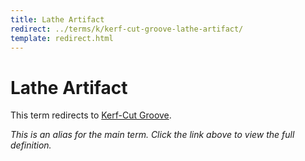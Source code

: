 ```yaml
---
title: Lathe Artifact
redirect: ../terms/k/kerf-cut-groove-lathe-artifact/
template: redirect.html
---
```


# Lathe Artifact

This term redirects to [Kerf-Cut Groove](../terms/k/kerf-cut-groove-lathe-artifact/).

*This is an alias for the main term. Click the link above to view the full definition.*
